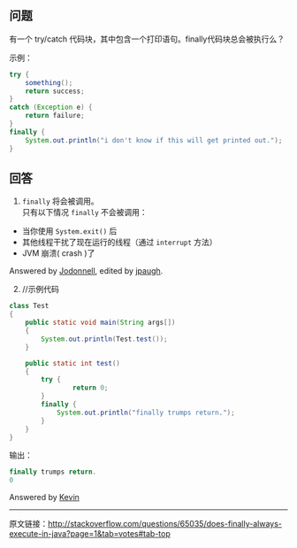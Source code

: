 ## 问题

有一个 try/catch 代码块，其中包含一个打印语句。finally代码块总会被执行么？

示例：

``` java
try {  
    something();  
    return success;  
}  
catch (Exception e) {
    return failure;  
}  
finally {  
    System.out.println("i don't know if this will get printed out.");
}
```

## 回答

1. ```finally``` 将会被调用。  
   只有以下情况 ```finally``` 不会被调用：

 - 当你使用 ```System.exit()``` 后
 - 其他线程干扰了现在运行的线程（通过 ```interrupt``` 方法）
 - JVM 崩溃( crash )了

 Answered by [Jodonnell](http://stackoverflow.com/users/4223/jodonnell), edited by [jpaugh](http://stackoverflow.com/users/712526/jpaugh).

2. //示例代码

``` java
class Test
{
    public static void main(String args[])
    {
    	System.out.println(Test.test());
    }

    public static int test()
    {
    	try {  
            	return 0;  
    	}  
    	finally {  
    	    System.out.println("finally trumps return.");
    	}
    }
}
```
   输出：

``` java
finally trumps return.
0
```
   Answered by [Kevin](http://stackoverflow.com/users/1058366/kevin)

---
原文链接：http://stackoverflow.com/questions/65035/does-finally-always-execute-in-java?page=1&tab=votes#tab-top
